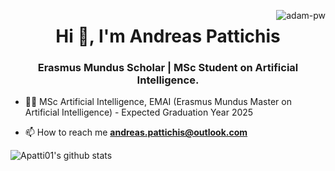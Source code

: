 <p><img align="right" src="https://github.com/Adam-pw/Adam-pw/blob/main/animation_500_kxa883sd.gif" alt="adam-pw" /></p>

<h1 align="center">Hi 👋, I'm Andreas Pattichis</h1>
<h3 align="center">Erasmus Mundus Scholar | MSc Student on Artificial Intelligence.</h3>


- 🧑‍💼 MSc Artificial Intelligence, EMAI (Erasmus Mundus Master on Artificial Intelligence) - Expected Graduation Year 2025

- 📫 How to reach me **andreas.pattichis@outlook.com**

<!-- <p><img align="center" src="https://github-readme-streak-stats.herokuapp.com/?user=apatti01&theme=dark&background=0d1117&date_format=M%20j%5B%2C%20Y%5D" alt="apatti01" /></p> -->

![Apatti01's github stats](https://github-readme-stats.vercel.app/api?username=apatti01&show_icons=true&theme=tokyonight)

<!-- <img src="https://github-readme-streak-stats.herokuapp.com/?user=apatti01&theme=tokyonight" alt="mystreak"/> -->

<!-- ![Apatti01's Top Langs](https://github-readme-stats.vercel.app/api/top-langs/?username=apatti01&theme=tokyonight&layout=compact)-->
